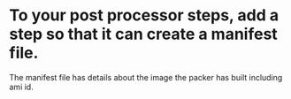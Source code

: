 # To your post processor steps, add a step so that it can create a manifest file.
The manifest file has details about the image the packer has built including ami id.